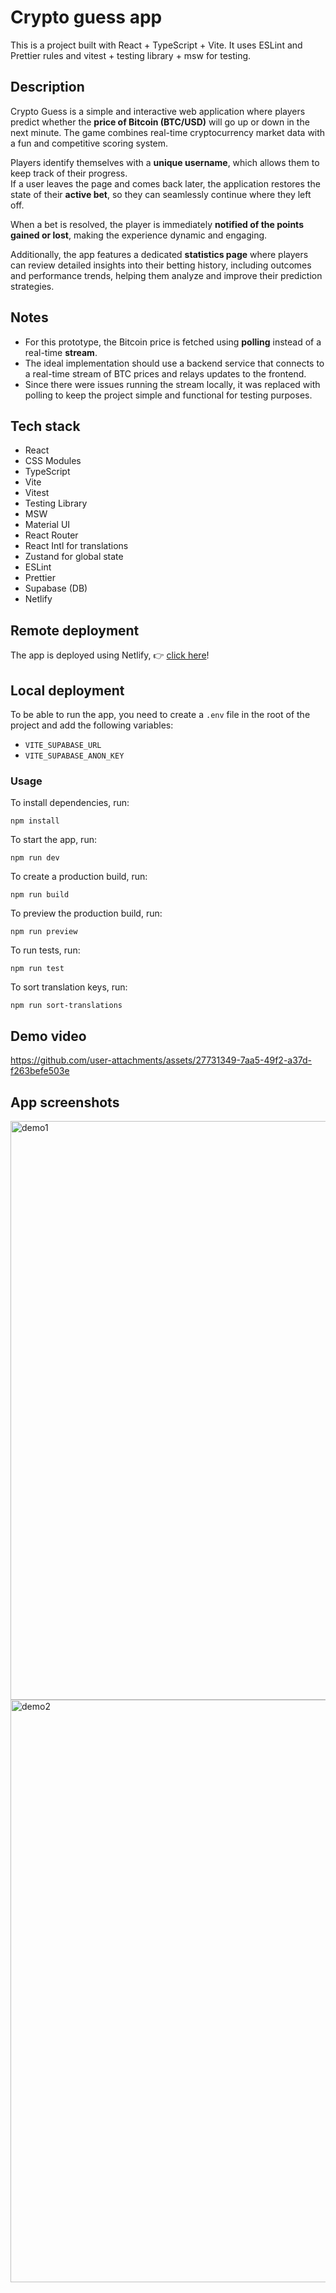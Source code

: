 # Crypto guess app

This is a project built with React + TypeScript + Vite.
It uses ESLint and Prettier rules and vitest + testing library + msw for testing.

## Description

Crypto Guess is a simple and interactive web application where players predict whether the **price of Bitcoin (BTC/USD)** will go up or down in the next minute. The game combines real-time cryptocurrency market data with a fun and competitive scoring system.

Players identify themselves with a **unique username**, which allows them to keep track of their progress.  
If a user leaves the page and comes back later, the application restores the state of their **active bet**, so they can seamlessly continue where they left off.

When a bet is resolved, the player is immediately **notified of the points gained or lost**, making the experience dynamic and engaging.

Additionally, the app features a dedicated **statistics page** where players can review detailed insights into their betting history, including outcomes and performance trends, helping them analyze and improve their prediction strategies.

## Notes

- For this prototype, the Bitcoin price is fetched using **polling** instead of a real-time **stream**.
- The ideal implementation should use a backend service that connects to a real-time stream of BTC prices and relays updates to the frontend.
- Since there were issues running the stream locally, it was replaced with polling to keep the project simple and functional for testing purposes.

## Tech stack

- React
- CSS Modules
- TypeScript
- Vite
- Vitest
- Testing Library
- MSW
- Material UI
- React Router
- React Intl for translations
- Zustand for global state
- ESLint
- Prettier
- Supabase (DB)
- Netlify

## Remote deployment

The app is deployed using Netlify, 👉 [click here](https://playcrypto.netlify.app/)!

## Local deployment

To be able to run the app, you need to create a `.env` file in the root of the project and add the following variables:

- `VITE_SUPABASE_URL`
- `VITE_SUPABASE_ANON_KEY`

### Usage

To install dependencies, run:

```
npm install
```

To start the app, run:

```
npm run dev
```

To create a production build, run:

```
npm run build
```

To preview the production build, run:

```
npm run preview
```

To run tests, run:

```
npm run test
```

To sort translation keys, run:

```
npm run sort-translations
```

## Demo video

https://github.com/user-attachments/assets/27731349-7aa5-49f2-a37d-f263befe503e


## App screenshots

<img width="1112" height="926" alt="demo1" src="https://github.com/user-attachments/assets/a832b335-4afd-4d7a-94d6-921671c953ef" />
<img width="1111" height="932" alt="demo2" src="https://github.com/user-attachments/assets/fe4221c8-6835-483e-8dd5-49c492fe4aed" />



